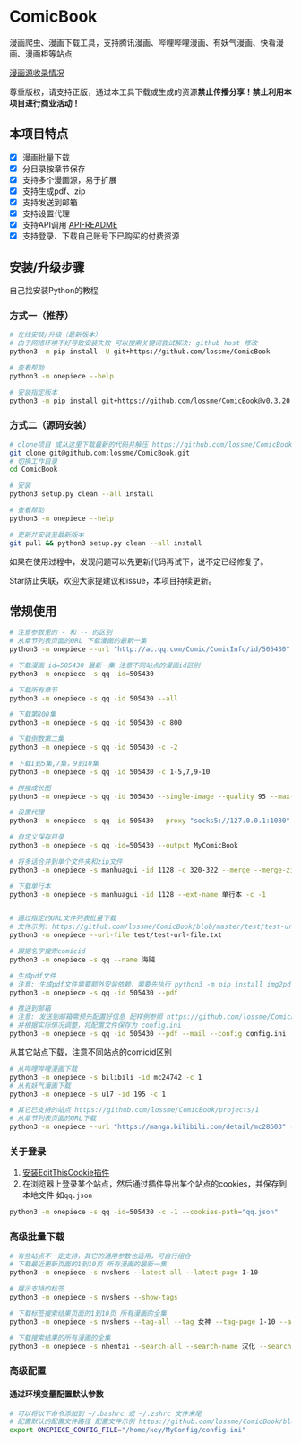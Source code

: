 # ComicBook

漫画爬虫、漫画下载工具，支持腾讯漫画、哔哩哔哩漫画、有妖气漫画、快看漫画、漫画柜等站点

[漫画源收录情况](https://github.com/lossme/ComicBook/projects/1)

尊重版权，请支持正版，通过本工具下载或生成的资源**禁止传播分享！禁止利用本项目进行商业活动！**

## 本项目特点

- [x] 漫画批量下载
- [x] 分目录按章节保存
- [x] 支持多个漫画源，易于扩展
- [x] 支持生成pdf、zip
- [x] 支持发送到邮箱
- [x] 支持设置代理
- [x] 支持API调用 [API-README](API-README.md)
- [x] 支持登录、下载自己账号下已购买的付费资源

## 安装/升级步骤

自己找安装Python的教程

### 方式一（推荐）

```sh
# 在线安装/升级（最新版本）
# 由于网络环境不好导致安装失败 可以搜索关键词尝试解决: github host 修改
python3 -m pip install -U git+https://github.com/lossme/ComicBook

# 查看帮助
python3 -m onepiece --help

# 安装指定版本
python3 -m pip install git+https://github.com/lossme/ComicBook@v0.3.20
```

### 方式二（源码安装）

```sh
# clone项目 或从这里下载最新的代码并解压 https://github.com/lossme/ComicBook/releases
git clone git@github.com:lossme/ComicBook.git
# 切换工作目录
cd ComicBook

# 安装
python3 setup.py clean --all install

# 查看帮助
python3 -m onepiece --help

# 更新并安装至最新版本
git pull && python3 setup.py clean --all install
```

如果在使用过程中，发现问题可以先更新代码再试下，说不定已经修复了。

Star防止失联，欢迎大家提建议和issue，本项目持续更新。

## 常规使用

```sh
# 注意参数里的 - 和 -- 的区别
# 从章节列表页面的URL 下载漫画的最新一集
python3 -m onepiece --url "http://ac.qq.com/Comic/ComicInfo/id/505430"

# 下载漫画 id=505430 最新一集 注意不同站点的漫画id区别
python3 -m onepiece -s qq -id=505430

# 下载所有章节
python3 -m onepiece -s qq -id 505430 --all

# 下载第800集
python3 -m onepiece -s qq -id 505430 -c 800

# 下载倒数第二集
python3 -m onepiece -s qq -id 505430 -c -2

# 下载1到5集,7集，9到10集
python3 -m onepiece -s qq -id 505430 -c 1-5,7,9-10

# 拼接成长图
python3 -m onepiece -s qq -id 505430 --single-image --quality 95 --max-height 20000

# 设置代理
python3 -m onepiece -s qq -id 505430 --proxy "socks5://127.0.0.1:1080"

# 自定义保存目录
python3 -m onepiece -s qq -id=505430 --output MyComicBook

# 将多话合并到单个文件夹和zip文件
python3 -m onepiece -s manhuagui -id 1128 -c 320-322 --merge --merge-zip

# 下载单行本
python3 -m onepiece -s manhuagui -id 1128 --ext-name 单行本 -c -1


# 通过指定的URL文件列表批量下载
# 文件示例: https://github.com/lossme/ComicBook/blob/master/test/test-url-file.txt
python3 -m onepiece --url-file test/test-url-file.txt

# 跟据名字搜索comicid
python3 -m onepiece -s qq --name 海贼

# 生成pdf文件
# 注意: 生成pdf文件需要额外安装依赖，需要先执行 python3 -m pip install img2pdf 或 python3 -m pip install reportlab
python3 -m onepiece -s qq -id 505430 --pdf

# 推送到邮箱
# 注意: 发送到邮箱需预先配置好信息 配样例参照 https://github.com/lossme/ComicBook/blob/master/config.ini.example
# 并根据实际情况调整，将配置文件保存为 config.ini
python3 -m onepiece -s qq -id 505430 --pdf --mail --config config.ini
```

从其它站点下载，注意不同站点的comicid区别
```sh
# 从哔哩哔哩漫画下载
python3 -m onepiece -s bilibili -id mc24742 -c 1
# 从有妖气漫画下载
python3 -m onepiece -s u17 -id 195 -c 1

# 其它已支持的站点 https://github.com/lossme/ComicBook/projects/1
# 从章节列表页面的URL下载
python3 -m onepiece --url "https://manga.bilibili.com/detail/mc28603" -c 1
```

### 关于登录

1. [安装EditThisCookie插件](https://chrome.google.com/webstore/detail/editthiscookie/fngmhnnpilhplaeedifhccceomclgfbg)
2. 在浏览器上登录某个站点，然后通过插件导出某个站点的cookies，并保存到本地文件 如`qq.json`
```sh
python3 -m onepiece -s qq -id=505430 -c -1 --cookies-path="qq.json"
```

### 高级批量下载

```sh
# 有些站点不一定支持，其它的通用参数也适用，可自行组合
# 下载最近更新页面的1到10页 所有漫画的最新一集
python3 -m onepiece -s nvshens --latest-all --latest-page 1-10

# 展示支持的标签
python3 -m onepiece -s nvshens --show-tags

# 下载标签搜索结果页面的1到10页 所有漫画的全集
python3 -m onepiece -s nvshens --tag-all --tag 女神 --tag-page 1-10 --all

# 下载搜索结果的所有漫画的全集
python3 -m onepiece -s nhentai --search-all --search-name 汉化 --search-page 1 --all
```

### 高级配置

#### 通过环境变量配置默认参数
```sh
# 可以将以下命令添加到 ~/.bashrc 或 ~/.zshrc 文件末尾
# 配置默认的配置文件路径 配置文件示例 https://github.com/lossme/ComicBook/blob/master/config.ini.example
export ONEPIECE_CONFIG_FILE="/home/key/MyConfig/config.ini"
```
